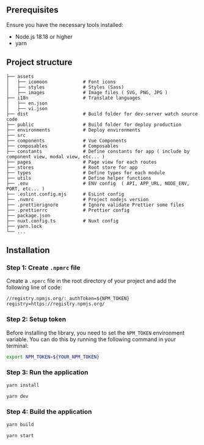 

## Prerequisites

Ensure you have the necessary tools installed:

- Node.js 18.18 or higher
- yarn

## Project structure

```
├── assets
│   ├── icomoon             # Font icons
│   ├── styles              # Styles (Sass)
│   ├── images              # Image files ( SVG, PNG, JPG )
├── i18n                    # Translate languages
│   ├── en.json
│   ├── vi.json
├── dist                    # Build folder for dev-server watch source code
├── public                  # Build folder for deploy production
├── environments            # Deploy environments
├── src
├── components              # Vue Components
├── composables             # Composables
├── constants               # Define constants for app ( include by component view, modal view, etc... )
├── pages                   # Page view for each routes
├── stores                  # Root store for app
├── types                   # Define types for each module
├── utils                   # Define helper functions
├── .env                    # ENV config  ( API, APP_URL, NODE_ENV, PORT, etc... )
├── .eslint.config.mjs      # EsLint config
├── .nvmrc                  # Project nodejs version
├── .prettierignore         # Ignore validate Prettier some files
├── .prettierrc             # Prettier config
├── package.json
├── nuxt.config.ts          # Nuxt config
├── yarn.lock
└── ...
```

## Installation

### Step 1: Create `.npmrc` file

Create a `.npmrc` file in the root directory of your project and add the following line of code:

```plaintext
//registry.npmjs.org/:_authToken=${NPM_TOKEN}
registry=https://registry.npmjs.org/
```

### Step 2: Setup token

Before installing the library, you need to set the `NPM_TOKEN` environment variable. You can do this by running the
following command in your terminal:

```sh
export NPM_TOKEN=${YOUR_NPM_TOKEN}
```

### Step 3: Run the application

```sh
yarn install
```

```sh
yarn dev
```

### Step 4: Build the application

```sh
yarn build
```

```sh
yarn start
```